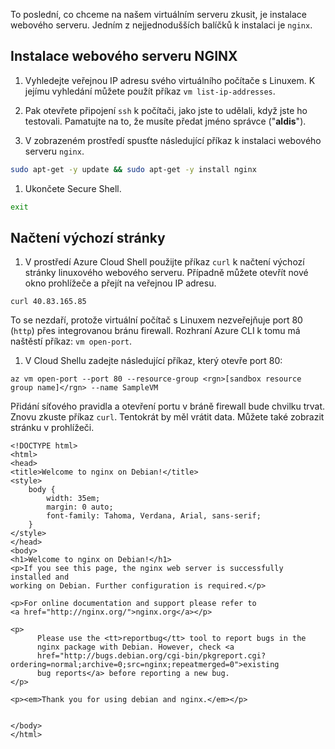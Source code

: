 To poslední, co chceme na našem virtuálním serveru zkusit, je instalace webového serveru. Jedním z nejjednodušších balíčků k instalaci je `nginx`.

## <a name="install-nginx-web-server"></a>Instalace webového serveru NGINX

1. Vyhledejte veřejnou IP adresu svého virtuálního počítače s Linuxem. K jejímu vyhledání můžete použít příkaz `vm list-ip-addresses`.

1. Pak otevřete připojení `ssh` k počítači, jako jste to udělali, když jste ho testovali. Pamatujte na to, že musíte předat jméno správce ("**aldis**").

1. V zobrazeném prostředí spusťte následující příkaz k instalaci webového serveru `nginx`.

```bash
sudo apt-get -y update && sudo apt-get -y install nginx
```

1. Ukončete Secure Shell.

```bash
exit
```

## <a name="retrieve-our-default-page"></a>Načtení výchozí stránky

1. V prostředí Azure Cloud Shell použijte příkaz `curl` k načtení výchozí stránky linuxového webového serveru. Případně můžete otevřít nové okno prohlížeče a přejít na veřejnou IP adresu.

```azurecli
curl 40.83.165.85
```

To se nezdaří, protože virtuální počítač s Linuxem nezveřejňuje port 80 (`http`) přes integrovanou bránu firewall. Rozhraní Azure CLI k tomu má naštěstí příkaz: `vm open-port`. 

1. V Cloud Shellu zadejte následující příkaz, který otevře port 80:

```azurecli
az vm open-port --port 80 --resource-group <rgn>[sandbox resource group name]</rgn> --name SampleVM
```

Přidání síťového pravidla a otevření portu v bráně firewall bude chvilku trvat. Znovu zkuste příkaz `curl`. Tentokrát by měl vrátit data. Můžete také zobrazit stránku v prohlížeči.

```output
<!DOCTYPE html>
<html>
<head>
<title>Welcome to nginx on Debian!</title>
<style>
    body {
        width: 35em;
        margin: 0 auto;
        font-family: Tahoma, Verdana, Arial, sans-serif;
    }
</style>
</head>
<body>
<h1>Welcome to nginx on Debian!</h1>
<p>If you see this page, the nginx web server is successfully installed and
working on Debian. Further configuration is required.</p>

<p>For online documentation and support please refer to
<a href="http://nginx.org/">nginx.org</a></p>

<p>
      Please use the <tt>reportbug</tt> tool to report bugs in the
      nginx package with Debian. However, check <a
      href="http://bugs.debian.org/cgi-bin/pkgreport.cgi?ordering=normal;archive=0;src=nginx;repeatmerged=0">existing
      bug reports</a> before reporting a new bug.
</p>

<p><em>Thank you for using debian and nginx.</em></p>


</body>
</html>
```
